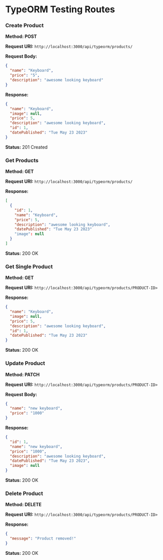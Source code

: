 
# TypeORM Testing Routes


### Create Product

**Method: POST**

**Request URI:** `http://localhost:3000/api/typeorm/products/`

**Request Body:**

```json
{
  "name": "Keyboard",
  "price": "5",
  "description": "awesome looking keyboard"
}
```

**Response:**

```json
{
  "name": "Keyboard",
  "image": null,
  "price": 5,
  "description": "awesome looking keyboard",
  "id": 1,
  "datePublished": "Tue May 23 2023"
}
```

**Status:** 201 Created

### Get Products

**Method: GET**

**Request URI:** `http://localhost:3000/api/typeorm/products/`

**Response:**

```json
[
  {
    "id": 1,
    "name": "Keyboard",
    "price": 5,
    "description": "awesome looking keyboard",
    "datePublished": "Tue May 23 2023"
    "image": null
  }
]
```

**Status:** 200 OK

### Get Single Product

**Method: GET**

**Request URI:** `http://localhost:3000/api/typeorm/products/PRODUCT-ID>`

**Response:**

```json
{
  "name": "Keyboard",
  "image": null,
  "price": 5,
  "description": "awesome looking keyboard",
  "id": 1,
  "datePublished": "Tue May 23 2023"
}
```

**Status:** 200 OK

### Update Product

**Method: PATCH**

**Request URI:** `http://localhost:3000/api/typeorm/products/PRODUCT-ID>`

**Request Body:**

```json
{
  "name": "new keyboard",
  "price": "1000"
}
```

**Response:**

```json
{
  "id": 1,
  "name": "new keyboard",
  "price": "1000",
  "description": "awesome looking keyboard",
  "datePublished": "Tue May 23 2023",
  "image": null
}
```

**Status:** 200 OK

### Delete Product

**Method: DELETE**

**Request URI:** `http://localhost:3000/api/typeorm/products/PRODUCT-ID>`

**Response:**

```json
{
  "message": "Product removed!"
}
```

**Status:** 200 OK
